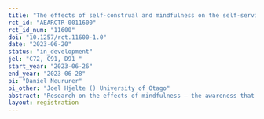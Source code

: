 ```yaml
---
title: "The effects of self-construal and mindfulness on the self-serving bias in a Nash demand game"
rct_id: "AEARCTR-0011600"
rct_id_num: "11600"
doi: "10.1257/rct.11600-1.0"
date: "2023-06-20"
status: "in_development"
jel: "C72, C91, D91 "
start_year: "2023-06-26"
end_year: "2023-06-28"
pi: "Daniel Neururer"
pi_other: "Joel Hjelte () University of Otago"
abstract: "Research on the effects of mindfulness – the awareness that arises from paying attention, on purpose, in the present moment and adopting a deliberately open, non-judgmental and impartial view toward one’s thoughts and feelings – suggests that mindfulness-based interventions (MBIs) have the potential to increase individual well-being. At the same time, the interpersonal effects of MBIs are less clear. This study investigates whether the effects of a short MBI on the self-serving bias in a variant of the Nash demand game is contingent on the self-construal of individuals. In addition, we investigate if a more independent self-construal according to the Twenty Statements Test is correlated with more selfish behavior in a dictator game."
layout: registration
---
```


